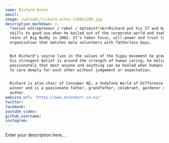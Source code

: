 ```yaml
---
name: Richard Aston
email:
image: /uploads/richard-aston-1200x1200.jpg
description_markdown: >-
  *social entrepreneur / rebel / optimist*<br>Richard put his IT and business
  skills to good use when he bailed out of the corporate world and took over the
  reins of Big Buddy in 2002. It’s taken focus, will-power and trust to grow an
  organisation that matches male volunteers with fatherless boys.


  But Richard’s source lies in the values of the hippy movement he grew out of -
  his strongest belief is around the strength of human caring; he believes
  passionately that most anyone and anything can be healed when humans step up
  to care deeply for each other without judgement or expectation.


  Richard is also chair of Consumer NZ, a Vodafone World of Difference award
  winner and is a passionate father, grandfather, celebrant, gardener and
  author.
website_url: 'https://www.astonkerr.co.nz/'
twitter:
facebook:
youtube_video:
github_username:
instagram:
---
```


Enter your description here...
